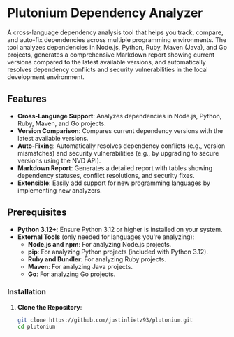 # Plutonium Dependency Analyzer

A cross-language dependency analysis tool that helps you track, compare, and auto-fix dependencies across multiple programming environments. The tool analyzes dependencies in Node.js, Python, Ruby, Maven (Java), and Go projects, generates a comprehensive Markdown report showing current versions compared to the latest available versions, and automatically resolves dependency conflicts and security vulnerabilities in the local development environment.

## Features

- **Cross-Language Support**: Analyzes dependencies in Node.js, Python, Ruby, Maven, and Go projects.
- **Version Comparison**: Compares current dependency versions with the latest available versions.
- **Auto-Fixing**: Automatically resolves dependency conflicts (e.g., version mismatches) and security vulnerabilities (e.g., by upgrading to secure versions using the NVD API).
- **Markdown Report**: Generates a detailed report with tables showing dependency statuses, conflict resolutions, and security fixes.
- **Extensible**: Easily add support for new programming languages by implementing new analyzers.

## Prerequisites

- **Python 3.12+**: Ensure Python 3.12 or higher is installed on your system.
- **External Tools** (only needed for languages you're analyzing):
  - **Node.js and npm**: For analyzing Node.js projects.
  - **pip**: For analyzing Python projects (included with Python 3.12).
  - **Ruby and Bundler**: For analyzing Ruby projects.
  - **Maven**: For analyzing Java projects.
  - **Go**: For analyzing Go projects.

### Installation

1. **Clone the Repository**:
   ```bash
   git clone https://github.com/justinlietz93/plutonium.git
   cd plutonium
